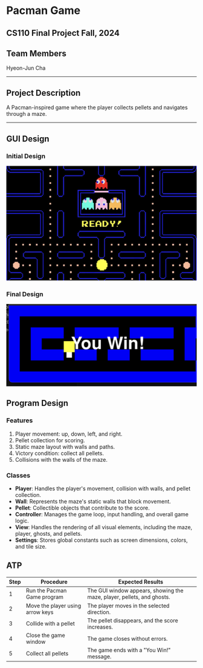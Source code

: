 # Pacman Game
## CS110 Final Project Fall, 2024


## Team Members

Hyeon-Jun Cha

***

## Project Description

A Pacman-inspired game where the player collects pellets and navigates through a maze.

***

## GUI Design

### Initial Design

![initial gui](assets/gui.jpg)

### Final Design

![final gui](assets/finalgui.jpg)

## Program Design

### Features

1. Player movement: up, down, left, and right.
2. Pellet collection for scoring.
3. Static maze layout with walls and paths.
4. Victory condition: collect all pellets.
5. Collisions with the walls of the maze.

### Classes

- **Player**: Handles the player's movement, collision with walls, and pellet collection.
- **Wall**: Represents the maze's static walls that block movement.
- **Pellet**: Collectible objects that contribute to the score.
- **Controller**: Manages the game loop, input handling, and overall game logic.
- **View**: Handles the rendering of all visual elements, including the maze, player, ghosts, and pellets.
- **Settings**: Stores global constants such as screen dimensions, colors, and tile size.

## ATP

| Step | Procedure                          | Expected Results                                     |
|------|------------------------------------|-----------------------------------------------------|
| 1    | Run the Pacman Game program        | The GUI window appears, showing the maze, player, pellets, and ghosts. |
| 2    | Move the player using arrow keys   | The player moves in the selected direction.         |
| 3    | Collide with a pellet              | The pellet disappears, and the score increases.     |
| 4    | Close the game window               | The game closes without errors.           |
| 5    | Collect all pellets                | The game ends with a "You Win!" message.            |
